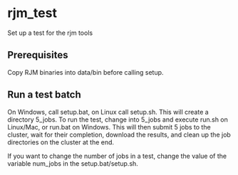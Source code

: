 # rjm_test
Set up a test for the rjm tools

## Prerequisites
Copy RJM binaries into data/bin before calling setup.

## Run a test batch
On Windows, call setup.bat, on Linux call setup.sh. This will create a directory 5_jobs. To run the test, change into 5_jobs and execute run.sh on Linux/Mac, or run.bat on Windows. This will then submit 5 jobs to the cluster, wait for their completion, download the results, and clean up the job directories on the cluster at the end.

If you want to change the number of jobs in a test, change the value of the variable num_jobs in the setup.bat/setup.sh.

